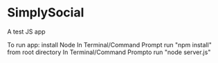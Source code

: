 # SimplySocial
A test JS app

To run app:
install Node
In Terminal/Command Prompt run "npm install" from root directory
In Terminal/Command Prompto run "node server.js"
